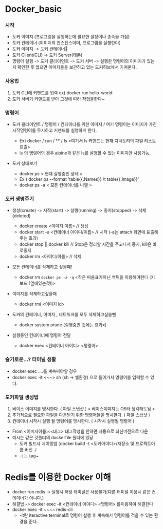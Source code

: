 # Docker_basic

### 시작
- 도커 이미지 (프로그램을 실행하는데 필요한 설정이나 종속을 가짐)
- 도커 컨테이너 (이미지의 인스턴스이며, 프로그램을 실행한다)
- 도커 이미지 -> 도커 컨테이너
- 도커 Client(CLI) -> 도커 Server(데몬)
- 명령어 실행 -> 도커 클라이언트 -> 도커 서버 -> 실행한 명령어의 이미지가 있는지 확인한 후
없으면 이미지들을 보관하고 있는 도커허브에서 가져온다.

### 사용법
1. 도커 CLI에 커맨드를 입력 ex) docker run hello-world
2. 도커 서버가 커맨드를 받아 그것에 따라 작업을한다~

### 명령어
- 도커 클라이언트 / 명령어 / 컨테이너를 위한 이미지 / 여기 명령어는  이미지가 가진 시작명령어를 무시하고 커맨드를 실행하게 한다.
  +  Ex) docker / run / ** / ls  <여기서 ls 커맨드는 현재 디렉토리의 파일 리스트 표출>
  +  ls 의 명령어의 경우 alpine과 같은 ls를 실행할 수 있는 이미지만 사용가능.

- 도커 상태보기 
  + docker ps  < 현재 실행중인 상태 >
  + Ex ) docker ps --format 'table{{.Names}} \t table{{.Image}}'
  + docker ps -a < 모든 컨테이너를 나열 >

### 도커 생명주기
- 생성(create) -> 시작(start) -> 실행(running) -> 중지(stopped) -> 삭제(deleted)

  + docker create <이미지 이름> // 생성
  + docker start -a <컨테이너 아이디/이름> // 시작 (-a는 attach 화면에 표출해주는 효과)
  + docker stop || docker kill // Stop은 정리할 시간을 주고나서 중지, kill은 바로중지 
  + docker rm <아이디/이름> // 삭제
- 모든 컨테이너를 삭제하고 싶을때!
  + docker rm `docker ps -a -q`  <작은 따옴표가아닌 백틱을 이용해야한다 (키보드 1옆에있는것!)>
- 이미지를 삭제하고싶을때 
  + docker rmi <이미지 id>
- 도커의 컨테이너, 이미지 , 네트워크를 모두 삭제하고싶을땐
  + docker system prune (실행중인 것에는 효과x)

- 실행중인 컨테이너에 명령어 전달 
  + docker exec <컨테이너 아이디> <명령어>


### 슬기로운...? 터미널 생활
- docker exec ....를 계속써야할 경우
- docker exec -it <~~> sh (sh -> 쉘환경) 으로 들어가서 명령어를 입력할 수 있다.


### 도커파일 생성법
1. 베이스 이미지를 명시한다. ( 파일 스냅샷 ) < 베이스이미지는 OS라 생각해도됨 > 
2. 추가적으로 필요한 파일을 다운받기 위한 명령어들을 명시한다. ( 파일 스냅샷 )
3. 컨테이너 시작시 실행 될 명령어를 명시한다. ( 시작시 실행될 명령어 )
- From <이미지이름>:<태그> 태그작성을 안하면 자동으로 최신버전으로 다운
- 예시는 같은 깃폴더의 dockerfile 폴더에 있당
  + 도커 빌드시 네이밍법 (docker build -t <도커아이디>/저장소 및 프로젝트이름:버전 ./
  + -t 는 tag~ 
  




# Redis를 이용한 Docker 이해 
- docker run redis -> 실행시 해당 터미널은 사용불가(다른 터미널 이용시 같은 컨테이너가 아니다.)
- 해결법 -> docker exec -it <컨테이너 아이디> <명령어> 를이용하여 해결한다
- docker exec -it ~~~~ redis-cli  
    + -it란 iteractive terminal로 명령어 실행 후 계속해서 명령어를 적을 수 있는 환경을 준다.

